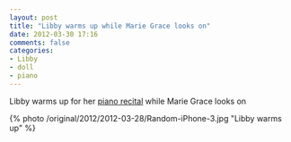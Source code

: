 ```yaml
---
layout: post
title: "Libby warms up while Marie Grace looks on"
date: 2012-03-30 17:16
comments: false
categories: 
- Libby
- doll
- piano
---
```

Libby warms up for her [piano recital](/blog/2012/03/31/march-18-recital/) while Marie Grace looks on



{% photo /original/2012/2012-03-28/Random-iPhone-3.jpg "Libby warms up" %}
  
